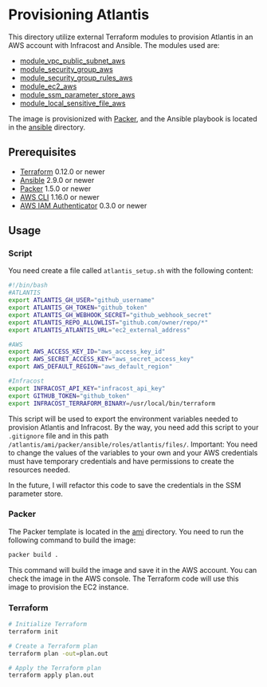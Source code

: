# Provisioning Atlantis

This directory utilize external Terraform modules to provision Atlantis in an AWS account with Infracost and Ansible. The modules used are:

- [module_vpc_public_subnet_aws](https://github.com/pdaambrosio/module_vpc_public_subnet_aws)
- [module_security_group_aws](https://github.com/pdaambrosio/module_security_group_aws)
- [module_security_group_rules_aws](https://github.com/pdaambrosio/module_security_group_rules_aws)
- [module_ec2_aws](https://github.com/pdaambrosio/module_ec2_aws)
- [module_ssm_parameter_store_aws](https://github.com/pdaambrosio/module_ssm_parameter_store_aws)
- [module_local_sensitive_file_aws](https://github.com/pdaambrosio/module_local_sensitive_file_aws)

The image is provisionized with [Packer](https://www.packer.io/), and the Ansible playbook is located in the [ansible](./ansible) directory.

## Prerequisites

- [Terraform](https://www.terraform.io/downloads.html) 0.12.0 or newer
- [Ansible](https://docs.ansible.com/ansible/latest/installation_guide/intro_installation.html) 2.9.0 or newer
- [Packer](https://www.packer.io/downloads.html) 1.5.0 or newer
- [AWS CLI](https://docs.aws.amazon.com/cli/latest/userguide/cli-chap-install.html) 1.16.0 or newer
- [AWS IAM Authenticator](https://docs.aws.amazon.com/eks/latest/userguide/install-aws-iam-authenticator.html) 0.3.0 or newer

## Usage

### Script

You need create a file called `atlantis_setup.sh` with the following content:

```bash
#!/bin/bash
#ATLANTIS
export ATLANTIS_GH_USER="github_username"
export ATLANTIS_GH_TOKEN="github_token"
export ATLANTIS_GH_WEBHOOK_SECRET="github_webhook_secret"
export ATLANTIS_REPO_ALLOWLIST="github.com/owner/repo/*"
export ATLANTIS_ATLANTIS_URL="ec2_external_address"

#AWS
export AWS_ACCESS_KEY_ID="aws_access_key_id"
export AWS_SECRET_ACCESS_KEY="aws_secret_access_key"
export AWS_DEFAULT_REGION="aws_default_region"

#Infracost
export INFRACOST_API_KEY="infracost_api_key" 
export GITHUB_TOKEN="github_token" 
export INFRACOST_TERRAFORM_BINARY=/usr/local/bin/terraform
```

This script will be used to export the environment variables needed to provision Atlantis and Infracost.
By the way, you need add this script to your `.gitignore` file and in this path `/atlantis/ami/packer/ansible/roles/atlantis/files/`.
Important: You need to change the values of the variables to your own and your AWS credentials must have temporary credentials and have permissions to create the resources needed.

In the future, I will refactor this code to save the credentials in the SSM parameter store.

### Packer

The Packer template is located in the [ami](./ami) directory. You need to run the following command to build the image:

```bash
packer build .
```

This command will build the image and save it in the AWS account. You can check the image in the AWS console.
The Terraform code will use this image to provision the EC2 instance.

### Terraform

```bash
# Initialize Terraform
terraform init

# Create a Terraform plan
terraform plan -out=plan.out

# Apply the Terraform plan
terraform apply plan.out
```
